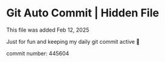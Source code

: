 # Git Auto Commit | Hidden File

This file was added Feb 12, 2025

Just for fun and keeping my daily git commit active 🤪

commit number: 445604
